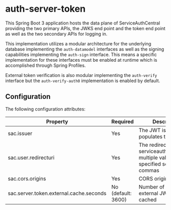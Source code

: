 # auth-server-token

This Spring Boot 3 application hosts the data plane of ServiceAuthCentral providing the two primary APIs, the JWKS end point and the token end point as well as the two secondary APIs for logging in.

This implementation utilizes a modular architecture for the underlying database implementing the `auth-datamodel` interfaces as well as the signing capabilities implementing the `auth-sign` interface. This means a specific implementation for these interfaces must be enabled at runtime which is accomplished through Spring Profiles.

External token verification is also modular implementing the `auth-verify` interface but the `auth-verify-auth0` implementation is enabled by default.

## Configuration

The following configuration attributes:

| Property                                | Required           | Description                                                                                      |
| --------------------------------------- | ------------------ | ------------------------------------------------------------------------------------------------ |
| sac.issuer                              | Yes                | The JWT issuer; populates the `iss` claim                                                        |
| sac.user.redirecturi                    | Yes                | The redirect URI for serviceauthcentralweb; multiple values can be specified separated by commas |
| sac.cors.origins                        | Yes                | CORS origins                                                                                     |
| sac.server.token.external.cache.seconds | No (default: 3600) | Number of seconds external JWKS is cached                                                        |
